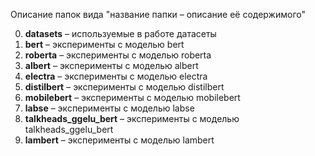 Описание папок вида "название папки – 
описание её содержимого"


0) **datasets** – используемые в работе датасеты
1) **bert** – эксперименты с моделью bert
2) **roberta** – эксперименты с моделью roberta
3) **albert** – эксперименты с моделью albert
4) **electra** – эксперименты с моделью electra
5) **distilbert** – эксперименты с моделью distilbert
6) **mobilebert** – эксперименты с моделью mobilebert
7) **labse** – эксперименты с моделью labse
8) **talkheads_ggelu_bert** – эксперименты с моделью talkheads_ggelu_bert
9) **lambert** – эксперименты с моделью lambert


